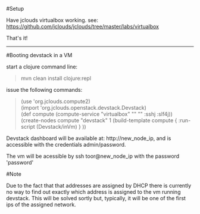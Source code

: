 
#Setup

Have jclouds virtualbox working. see: https://github.com/jclouds/jclouds/tree/master/labs/virtualbox

That's it! 

--------------

#Booting devstack in a VM

start a clojure command line:

> mvn clean install clojure:repl 

issue the following commands:

>(use 'org.jclouds.compute2)   
>(import 'org.jclouds.openstack.devstack.Devstack)   
>(def compute (compute-service "virtualbox" "" "" :sshj :slf4j))   
>(create-nodes compute "devstack" 1 (build-template compute { :run-script (Devstack/inVm) } ))   

Devstack dashboard will be available at: http://new_node_ip, and is accessible with the credentials admin/password.

The vm will be acessible by ssh toor@new_node_ip with the password 'password' 

#Note

Due to the fact that that addresses are assigned by DHCP there is currently no way to find out exactly which address is assigned to the vm running devstack. 
This will be solved sortly but, typically, it will be one of the first ips of the assigned network.